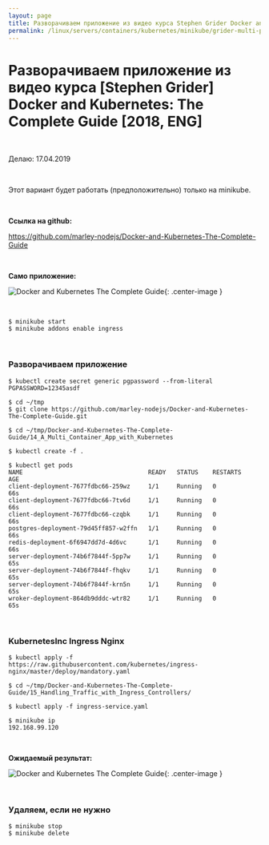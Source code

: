 ```yaml
---
layout: page
title: Разворачиваем приложение из видео курса Stephen Grider Docker and Kubernetes The Complete Guide
permalink: /linux/servers/containers/kubernetes/minikube/grider-multi-pod-app-minikube/
---
```


# Разворачиваем приложение из видео курса [Stephen Grider] Docker and Kubernetes: The Complete Guide [2018, ENG]

<br/>

Делаю: 17.04.2019

<br/>

Этот вариант будет работать (предположительно) только на minikube.

<br/>

**Ссылка на github:**

https://github.com/marley-nodejs/Docker-and-Kubernetes-The-Complete-Guide

<br/>

**Само приложение:**

![Docker and Kubernetes The Complete Guide](https://raw.githubusercontent.com/marley-nodejs/Docker-and-Kubernetes-The-Complete-Guide/master/img/pic-15-01.png "Docker and Kubernetes The Complete Guide"){: .center-image }

<br/>

    $ minikube start
    $ minikube addons enable ingress

<br/>

### Разворачиваем приложение

    $ kubectl create secret generic pgpassword --from-literal PGPASSWORD=12345asdf

    $ cd ~/tmp
    $ git clone https://github.com/marley-nodejs/Docker-and-Kubernetes-The-Complete-Guide.git

    $ cd ~/tmp/Docker-and-Kubernetes-The-Complete-Guide/14_A_Multi_Container_App_with_Kubernetes

    $ kubectl create -f .

    $ kubectl get pods
    NAME                                   READY   STATUS    RESTARTS   AGE
    client-deployment-7677fdbc66-259wz     1/1     Running   0          66s
    client-deployment-7677fdbc66-7tv6d     1/1     Running   0          66s
    client-deployment-7677fdbc66-czqbk     1/1     Running   0          66s
    postgres-deployment-79d45ff857-w2ffn   1/1     Running   0          66s
    redis-deployment-6f6947dd7d-4d6vc      1/1     Running   0          66s
    server-deployment-74b6f7844f-5pp7w     1/1     Running   0          65s
    server-deployment-74b6f7844f-fhqkv     1/1     Running   0          65s
    server-deployment-74b6f7844f-krn5n     1/1     Running   0          65s
    wroker-deployment-864db9dddc-wtr82     1/1     Running   0          65s

<br/>

### KubernetesInc Ingress Nginx

    $ kubectl apply -f https://raw.githubusercontent.com/kubernetes/ingress-nginx/master/deploy/mandatory.yaml

    $ cd ~/tmp/Docker-and-Kubernetes-The-Complete-Guide/15_Handling_Traffic_with_Ingress_Controllers/

    $ kubectl apply -f ingress-service.yaml

    $ minikube ip
    192.168.99.120

<br/>

**Ожидаемый результат:**

![Docker and Kubernetes The Complete Guide](https://raw.githubusercontent.com/marley-nodejs/Docker-and-Kubernetes-The-Complete-Guide/master/img/pic-15-05.png "Docker and Kubernetes The Complete Guide"){: .center-image }

<br/>

### Удаляем, если не нужно

    $ minikube stop
    $ minikube delete
